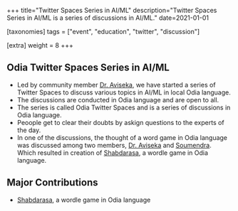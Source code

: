 +++
title="Twitter Spaces Series in AI/ML"
description="Twitter Spaces Series in AI/ML is a series of discussions in AI/ML."
date=2021-01-01

[taxonomies]
tags = ["event", "education", "twitter", "discussion"]

[extra]
weight = 8
+++

## Odia Twitter Spaces Series in AI/ML

- Led by community member [Dr. Aviseka](https://x.com/aviseka), we have started a series of Twitter Spaces to discuss various topics in AI/ML in local Odia language.
- The discussions are conducted in Odia language and are open to all.
- The series is called Odia Twitter Spaces and is a series of discussions in Odia language.
- Peoople get to clear their doubts by askign questions to the experts of the day.
- In one of the discussions, the thought of a word game in Odia language was discussed among two members, [Dr. Aviseka](https://x.com/aviseka) and [Soumendra](www.soumendrak.com). Which resulted in creation of [Shabdarasa](https://www.shabdarasa.com), a wordle game in Odia language.

## Major Contributions

- [Shabdarasa](https://www.shabdarasa.com), a wordle game in Odia language
